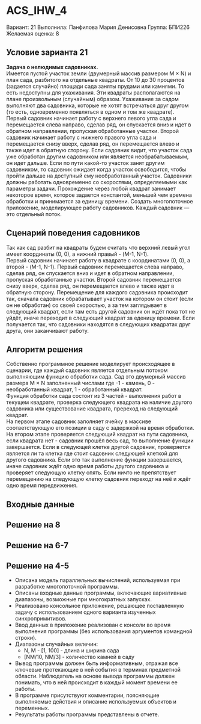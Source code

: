 # ACS_IHW_4
Вариант: 21
Выполнила: Панфилова Мария Денисовна
Группа: БПИ226
Желаемая оценка: 8
## Условие зарианта 21
<b>Задача о нелюдимых садовниках.</b> \
Имеется пустой участок земли (двумерный массив размером M × N) и план сада, разбитого на отдельные квадраты. От 10 до 30 процентов (задается случайно) площади сада заняты прудами или камнями. То есть недоступны для ухаживания. Эти квадраты располагаются на плане произвольным (случайным) образом. Ухаживание за садом выполняют два садовника, которые не хотят встречаться друг другом (то есть, одновременно появляться в одном и том же квадрате). Первый садовник начинает работу с верхнего левого угла сада и перемещается слева направо, сделав ряд, он спускается вниз и идет в обратном направлении, пропуская обработанные участки. Второй садовник начинает работу с нижнего правого угла сада и перемещается снизу вверх, сделав ряд, он перемещается влево и также идет в обратную сторону. Если садовник видит, что участок сада уже обработан другим садовником или является необрабатываемым, он идет дальше. Если по пути какой-то участок занят другим садовником, то садовник ожидает когда участок освободится, чтобы пройти дальше на доступный ему необработанный участок. Садовники должны работать одновременно со скоростями, определяемыми как параметры задачи. Прохождение через любой квадрат занимает некоторое время, которое задается константой, меньшей чем времена обработки и принимается за единицу времени. Создать многопоточное приложение, моделирующее работу садовников. Каждый садовник — это отдельный поток.
## Сценарий поведения садовников
Так как сад разбит на квадраты будем считать что верхний левый угол имеет координаты (0, 0), а нижний правый - (M-1, N-1). \
Первый садовник начинает работу в квадрате с координатами (0, 0), а второй - (M-1, N-1). Первый садовник перемещается слева направо, сделав ряд, он спускается вниз и идет в обратном направлении, пропуская обработанные участки. Второй садовник перемещается снизу вверх, сделав ряд, он перемещается влево и также идет в обратную сторону. Перемещение для каждого садовника происходит так, сначала садовник обрабатывает участок на котором он стоит (если он не обработан) со своей скоростью, а за тем заглядывает в следующий квадрат, если там есть другой садовник он ждёт пока тот не уйдёт, иначе переходит в следующий квадрат за еденицу времени. Если получается так, что садовники находятся в следующих квадратах друг друга, они заканчивают работу.
## Алгоритм решения
Собственно программное решение  моделирует происходящее в сценарии, где каждый садовник является отдельным потоком выполняющим функцию обработки сада. Сад это двумерный массив размера M × N заполненный числами где -1 - камень, 0 - необработанный квадрат, 1 - обработанный квадрат. \
Функция обработки сада состоит из 3 частей - выполнения работ в текущем квадрате, проверка следующего квадрата на наличие другого садовника или существование квадрата, пререход на следующий квадрат.  \
На первом этапе садовник заполняет ячейку в массиве соответствующую его позиции в саду с задержкой на время обработки. \
На втором этапе проверяется следующий квадрат на пути садовника, если квадрата нет - садовник прошёл весь сад, то выполнение функции завершается. Если в следующей клетке другой садовник, проверяется является ли та клетка где стоит садовник следующей клеткой для другого садовника. Если это так выполнение функции завершается, иначе садовник ждёт одно время работы другого садовника и проверяет следующую клетку опять. Если ничто не препятствует перемещению на следующую клетку садовник переходт на неё и ждёт одно время передвижения.

## Входные данные


## Решение на 8


## Решение на 6-7


## Решение на 4-5 
* Описана модель параллельных вычислений, используемая при разработке многопоточной программы. 
* Описаны входные данные программы, включающие вариативные диапазоны, возможные при многократных запусках. 
* Реализовано консольное приложение, решающее поставленную задачу с использованием одного варианта изученных синхропримитивов. 
* Ввод данных в приложение реализован с консоли во время выполнения программы (без использования аргументов командной строки). 
* Диапазоны случайных велечин: 
    * N, M - [1, 100] - длина и ширина сада 
    * [NM/10, NM/3] - количество камней в саду
* Вывод программы должен быть информативным, отражая все ключевые протекающие в ней события в терминах предметной области. Наблюдатель на основе вывода программы должен понимать, что в ней происходит в каждый момент времени ее работы. 
* В программе присутствуют комментарии, поясняющие выполняемые действия и описание используемых объектов и переменных. 
* Результаты работы программы представлены в отчете. 
